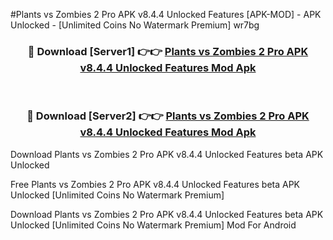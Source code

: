 #Plants vs Zombies 2 Pro APK v8.4.4 Unlocked Features [APK-MOD] - APK Unlocked - [Unlimited Coins No Watermark Premium] wr7bg



<div align="center">

<h3>🔴 Download [Server1] 👉👉 <a href="https://momento.my/?title=Plants_vs_Zombies_2_Pro_APK_v8.4.4_Unlocked_Features">Plants vs Zombies 2 Pro APK v8.4.4 Unlocked Features Mod Apk</a></h3><br>

<h3>🔴 Download [Server2] 👉👉 <a href="https://momento.my/?title=Plants_vs_Zombies_2_Pro_APK_v8.4.4_Unlocked_Features">Plants vs Zombies 2 Pro APK v8.4.4 Unlocked Features Mod Apk</a></h3>
</div>



Download Plants vs Zombies 2 Pro APK v8.4.4 Unlocked Features beta APK Unlocked

Free Plants vs Zombies 2 Pro APK v8.4.4 Unlocked Features beta APK Unlocked [Unlimited Coins No Watermark Premium]

Download Plants vs Zombies 2 Pro APK v8.4.4 Unlocked Features beta APK Unlocked [Unlimited Coins No Watermark Premium] Mod For Android
